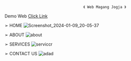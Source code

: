 		                                《 Web Magang Jogja 》
			

Demo Web [Click Link](https://afidyoga.github.io/Web-Magang-jogja/)

➢ HOME
![Screenshot_2024-01-09_20-05-37](https://github.com/afidyoga/Web-Magang-jogja/assets/83437629/428b9d6c-e7a5-4943-b2fa-5f5bcb620912)

➢ ABOUT
![about](https://github.com/afidyoga/Web-Magang-jogja/assets/83437629/788b1389-05d0-405f-8646-f2d708b444b7)

➢ SERVICES
![serviccr](https://github.com/afidyoga/Web-Magang-jogja/assets/83437629/1cc50866-420f-4c9f-9097-9e1e16c21db3)

➢ CONTACT US
![adad](https://github.com/afidyoga/Web-Magang-jogja/assets/83437629/897d2e5e-3a24-4f3f-ae8f-9f1b8cd67694)

